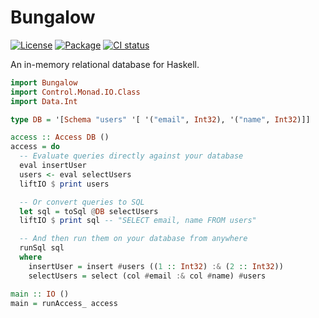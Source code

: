 # Bungalow
[![License](https://img.shields.io/badge/license-BSD3-blue.svg)](https://github.com/bungalow-hs/bungalow/blob/main/LICENSE)
[![Package](https://img.shields.io/hackage/v/bungalow.svg)](https://hackage.haskell.org/package/bungalow)
[![CI status](https://github.com/matthunz/bungalow-hs/actions/workflows/ci.yml/badge.svg)](https://github.com/matthunz/bungalow-hs/actions)

An in-memory relational database for Haskell.

```hs
import Bungalow
import Control.Monad.IO.Class
import Data.Int

type DB = '[Schema "users" '[ '("email", Int32), '("name", Int32)]]

access :: Access DB ()
access = do
  -- Evaluate queries directly against your database
  eval insertUser
  users <- eval selectUsers
  liftIO $ print users

  -- Or convert queries to SQL
  let sql = toSql @DB selectUsers
  liftIO $ print sql -- "SELECT email, name FROM users"

  -- And then run them on your database from anywhere
  runSql sql
  where
    insertUser = insert #users ((1 :: Int32) :& (2 :: Int32))
    selectUsers = select (col #email :& col #name) #users

main :: IO ()
main = runAccess_ access
```
